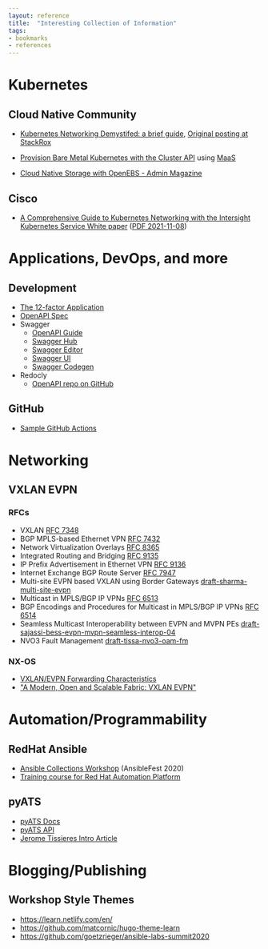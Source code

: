 ```yaml
---
layout: reference
title:  "Interesting Collection of Information"
tags:
- bookmarks
- references
---
```


# Kubernetes

## Cloud Native Community

- [Kubernetes Networking Demystifed: a brief guide](https://www.cncf.io/blog/2020/01/30/kubernetes-networking-demystified-a-brief-guide/), [Original posting at StackRox](https://www.stackrox.io/blog/kubernetes-networking-demystified/)

- [Provision Bare Metal Kubernetes with the Cluster API](https://thenewstack.io/provision-bare-metal-kubernetes-with-the-cluster-api/) using [MaaS](https://maas.io)

- [Cloud Native Storage with OpenEBS - Admin Magazine](https://www.admin-magazine.com/Archive/2021/62/Cloud-native-storage-with-OpenEBS)

## Cisco
- [A Comprehensive Guide to Kubernetes Networking with the Intersight Kubernetes Service White paper](https://www.cisco.com/c/en/us/products/collateral/cloud-systems-management/intersight/comp-guide-kubernetes-networking-wp.html) ([PDF 2021-11-08](/artifacts/downloads/comp-guide-kubernetes-networking-wp.pdf))

# Applications, DevOps, and more

## Development

- [The 12-factor Application](https://12factor.net)
- [OpenAPI Spec](https://github.com/OAI/OpenAPI-Specification)
- Swagger
  - [OpenAPI Guide](https://swagger.io/docs/specification/about/)
  - [Swagger Hub](https://support.smartbear.com/swaggerhub/docs/index.html)
  - [Swagger Editor](https://editor.swagger.io)
  - [Swagger UI](https://swagger.io/tools/swagger-ui/)
  - [Swagger Codegen](https://github.com/swagger-api/swagger-codegen)
- Redocly
  - [OpenAPI repo on GitHub](https://github.com/Redocly/create-openapi-repo)

## GitHub

- [Sample GitHub Actions](https://github.com/actions/starter-workflows)

# Networking

## VXLAN EVPN

### RFCs

- VXLAN [RFC 7348](https://datatracker.ietf.org/doc/html/rfc7348)
- BGP MPLS-based Ethernet VPN [RFC 7432](https://datatracker.ietf.org/doc/html/rfc7432)
- Network Virtualization Overlays [RFC 8365](https://datatracker.ietf.org/doc/html/rfc8365)
- Integrated Routing and Bridging [RFC 9135](https://datatracker.ietf.org/doc/html/rfc9135)
- IP Prefix Advertisement in Ethernet VPN [RFC 9136](https://datatracker.ietf.org/doc/html/rfc9136)
- Internet Exchange BGP Route Server [RFC 7947](https://datatracker.ietf.org/doc/html/rfc7947)
- Multi-site EVPN based VXLAN using Border Gateways [draft-sharma-multi-site-evpn](https://datatracker.ietf.org/doc/html/draft-sharma-multi-site-evpn)
- Multicast in MPLS/BGP IP VPNs [RFC 6513](https://datatracker.ietf.org/doc/html/rfc6513)
- BGP Encodings and Procedures for Multicast in MPLS/BGP IP VPNs [RFC 6514](https://datatracker.ietf.org/doc/html/rfc6514)
- Seamless Multicast Interoperability between EVPN and MVPN PEs [draft-sajassi-bess-evpn-mvpn-seamless-interop-04](https://datatracker.ietf.org/doc/html/draft-sajassi-bess-evpn-mvpn-seamless-interop)
- NVO3 Fault Management [draft-tissa-nvo3-oam-fm](https://datatracker.ietf.org/doc/html/draft-tissa-nvo3-oam-fm)

### NX-OS

- [VXLAN/EVPN Forwarding Characteristics](https://www.ciscopress.com/articles/article.asp?p=2803865)
- ["A Modern, Open and Scalable Fabric: VXLAN EVPN"](https://www.booksprints.net/book/cisco-vxlan-evpn-book-sprint/)

# Automation/Programmability

## RedHat Ansible

- [Ansible Collections Workshop](https://goetzrieger.github.io/ansible-collections/) (AnsibleFest 2020)
- [Training course for Red Hat Automation Platform](https://github.com/ansible/workshops)

## pyATS

- [pyATS Docs](https://developer.cisco.com/docs/pyats/)
- [pyATS API](https://developer.cisco.com/docs/pyats/api/)
- [Jerome Tissieres Intro Article](https://aboutnetworks.net/pyats-1/)

# Blogging/Publishing

## Workshop Style Themes
- https://learn.netlify.com/en/
- https://github.com/matcornic/hugo-theme-learn
- https://github.com/goetzrieger/ansible-labs-summit2020
